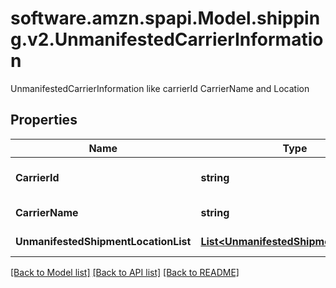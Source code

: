 # software.amzn.spapi.Model.shipping.v2.UnmanifestedCarrierInformation
UnmanifestedCarrierInformation like carrierId CarrierName and Location

## Properties

Name | Type | Description | Notes
------------ | ------------- | ------------- | -------------
**CarrierId** | **string** | The carrier identifier for the offering, provided by the carrier. | [optional] 
**CarrierName** | **string** | The carrier name for the offering. | [optional] 
**UnmanifestedShipmentLocationList** | [**List&lt;UnmanifestedShipmentLocation&gt;**](UnmanifestedShipmentLocation.md) | A list of UnmanifestedShipmentLocation | [optional] 

[[Back to Model list]](../README.md#documentation-for-models) [[Back to API list]](../README.md#documentation-for-api-endpoints) [[Back to README]](../README.md)

